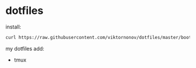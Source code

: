 dotfiles
========

install:

```sh
curl https://raw.githubusercontent.com/viktornonov/dotfiles/master/bootstrap.sh | bash
```

my dotfiles
add:
* tmux
